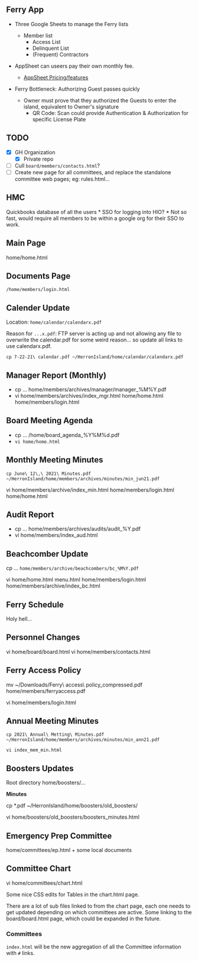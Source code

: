 

Ferry App
----------

* Three Google Sheets to manage the Ferry lists
    * Member list
        * Access List
        * Delinquent List
        * (Frequent) Contractors 

* AppSheet can useers pay their own monthly fee. 
    * [AppSheet Pricing/features](https://solutions.appsheet.com/pricing)

* Ferry Bottleneck: Authorizing Guest passes quickly
    * Owner must prove that they authorized the Guests to enter the island, equivalent to Owner's signature
        * QR Code:  Scan could provide Authentication & Authorization for specific License Plate

TODO
----

* [x] GH Organization
    * [x] Private repo
* [ ] Cull  `board/members/contacts.html`?
* [ ] Create new page for all committees, and replace the standalone committee web pages; eg: rules.html...

HMC
---

Quickbooks database of all the users
    * SSO for logging into HIO?
        * Not so fast, would require all members to be within a google org for their SSO to work.

Main Page
---------

home/home.html

Documents Page
--------------

`/home/members/login.html`

Calender Update
---------------

Location: `home/calendar/calendarx.pdf`

Reason for `...x.pdf`: FTP server is acting up and not allowing any file to overwrite the calendar.pdf for some weird reason... so update all links to use calendarx.pdf.

`cp 7-22-21\ calendar.pdf ~/HerronIsland/home/calendar/calendarx.pdf`

Manager Report (Monthly)
--------------

* cp ... home/members/archives/manager/manager_%M%Y.pdf
* vi home/members/archives/index_mgr.html home/home.html home/members/login.html

Board Meeting Agenda
--------------------

* cp ... /home/board_agenda_%Y%M%d.pdf
* `vi home/home.html`

Monthly Meeting Minutes
----------------------

`cp June\ 12\,\ 2021\ Minutes.pdf ~/HerronIsland/home/members/archives/minutes/min_jun21.pdf`

vi home/members/archive/index_min.html home/members/login.html home/home.html

Audit Report
------------

* cp ... home/members/archives/audits/audit_%Y.pdf
* vi home/members/index_aud.html

Beachcomber Update
---------------------

cp ... `home/members/archive/beachcombers/bc_%M%Y.pdf`
 
vi home/home.html menu.html home/members/login.html home/members/archive/index_bc.html

Ferry Schedule
--------------

Holy hell...


Personnel Changes
-----------------

vi home/board/board.html
vi home/members/contacts.html

Ferry Access Policy
-------------------

mv ~/Downloads/Ferry\ access\ policy_compressed.pdf home/members/ferryaccess.pdf

vi home/members/login.html

Annual Meeting Minutes
----------------------

`cp 2021\ Annual\ Metting\ Minutes.pdf ~/HerronIsland/home/members/archives/minutes/min_ann21.pdf`

`vi index_mem_min.html`

Boosters Updates
-------------------

Root directory home/boosters/...

**Minutes**

cp *.pdf ~/HerronIsland/home/boosters/old_boosters/

vi home/boosters/old_boosters/boosters_minutes.html

Emergency Prep Committee
---------------------

home/committees/ep.html + some local documents

Committee Chart
---------------

vi home/committees/chart.html

Some nice CSS edits for Tables in the chart.html page.

There are a lot of sub files linked to from the chart page, each one needs to get updated depending on which committees are active. Some linking to the board/board.html page, which could be expanded in the future.

### Committees 

`index.html` will be the new aggregation of all the Committee information with `#` links.

